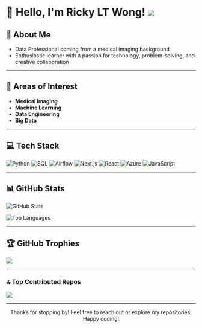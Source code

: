 # 👋 Hello, I'm Ricky LT Wong! ![](https://komarev.com/ghpvc/?username=rickyltwong)

## 📖 About Me
- Data Professional coming from a medical imaging background
- Enthusiastic learner with a passion for technology, problem-solving, and creative collaboration 

---

## 🌱 Areas of Interest
- **Medical Imaging**
- **Machine Learning**
- **Data Engineering**
- **Big Data**

---

## 💻 Tech Stack
![Python](https://img.shields.io/badge/Python-3670A0?style=for-the-badge&logo=python&logoColor=ffdd54)
![SQL](https://img.shields.io/badge/SQL-4479A1?style=for-the-badge&logo=MySQL&logoColor=ffffff)
![Airflow](https://img.shields.io/badge/Airflow-017CEE?style=for-the-badge&logo=apache-airflow&logoColor=ffffff)
![Next.js](https://img.shields.io/badge/Next.js-000000?style=for-the-badge&logo=nextdotjs&logoColor=ffffff)
![React](https://img.shields.io/badge/React-61DAFB?style=for-the-badge&logo=react&logoColor=000)
![Azure](https://img.shields.io/badge/Azure-007FFF?style=for-the-badge&logo=microsoft-azure&logoColor=ffffff)
![JavaScript](https://img.shields.io/badge/javascript-efd81d?style=for-the-badge&logo=javascript&logoColor=000000)

---

## 📊 GitHub Stats
![GitHub Stats](https://github-readme-stats.vercel.app/api?username=rickyltwong&theme=dark&hide_border=false&include_all_commits=false&count_private=true)
  
![Top Languages](https://github-readme-stats.vercel.app/api/top-langs/?username=rickyltwong&theme=dark&hide_border=false&include_all_commits=false&count_private=true&layout=compact)

---

## 🏆 GitHub Trophies
![](https://github-profile-trophy.vercel.app/?username=rickyltwong&theme=radical&no-frame=false&no-bg=true&margin-w=4)

---

### 🔝 Top Contributed Repos
![](https://github-contributor-stats.vercel.app/api?username=rickyltwong&limit=5&theme=dark&combine_all_yearly_contributions=true)

---

<p align="center">
  Thanks for stopping by! Feel free to reach out or explore my repositories. Happy coding!
</p>
